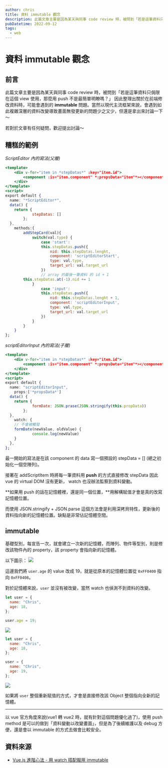 ```yaml
---
author: chris
title: 資料 immutable 觀念
description: 此篇文章主要是因為某天與同事 code review 時，被問到「若是這筆資料只侷限在這個 view 使用，那麼用 push 不是最簡單明瞭嗎？」
pubDatetime: 2022-09-12
tags:
  - web
---
```


# 資料 immutable 觀念

## 前言

此篇文章主要是因為某天與同事 code review 時，被問到「若是這筆資料只侷限在這個 view 使用，那麼用 push 不是最簡單明瞭嗎？」
因此整理出關於在前端修改資料時，可能會遇到的 **immutable** 問題。當然以現代主流框架來說，會遇到如此複雜深層的資料改變導致畫面無發更新的問題少之又少，但還是拿出來討論一下～

若對於文章有任何疑問，歡迎提出討論～

## 糟糕的範例

_ScriptEditor 內的寫法(父層)_

```jsx
<template>
	<div v-for="item in *stepDatas*" :key="item.id">
		<component :is="item.component" *:propsData="item"*></component>
	</div>
</template>
<script>
export default {
  name: "*ScriptEditor*",
  data() {
    return {
			stepDatas: []
		};
  },
	methods:{
		addStepCard(val){
			switch(val.type) {
				case 'start':
				this.stepDatas.push({
					nid: this.stepDatas.lenght,
					component: 'scriptEditorStart',
					type: val.type,
					target_url: val.target_url
				})
				// array 的最後一筆資料 的 id + 1
        this.stepDatas.at(-1).nid += 1
			}
				case 'input':
				this.stepDatas.push({
					nid: this.stepDatas.lenght + 1,
					component: 'scriptEditorInput',
					type: val.type,
					target_url: val.target_url
				})
			}
		}
	}
};
```

_scriptEditorInput 內的寫法(子層)_

```jsx
<template>
	<div v-for="item in *stepDatas*" :key="item.id">
		<component :is="item.component" *:propsData="item"*></component>
	</div>
</template>
<script>
export default {
  name: "scriptEditorInput",
	props:['*propsData*']
  data() {
    return {
			formDate: JSON.prase(JSON.stringify(this.propData))
		};
  },
	watch: {
    // 不會被觸發
    formDate(newValue, oldValue) {
			console.log(newValue)
    }
  },
};
```

最一開始的寫法是在該 component 的 data 寫一個預設的 stepData = [] (總之初始化一個空陣列)。

接著在 addScriptItem 時將每一筆資料用 **push** 的方式直接修改 stepData 因此 vue 的 virtual DOM 沒有更新， watch 也沒辦法監察到資料變動。

**如果用 push 的話在記憶體裡，還是同一個位置，**用解構賦值才會是真的改寫記憶體位置。

而使用 JSON.stringify + JSON.parse 這個方法會是利用深拷貝特性，更新後的資料指向新的記憶體位置。缺點是非常佔記憶體空間。

## immutable

基礎型別，每宣告一次，就會建立一次新的記憶體，而陣列、物件等型別，則是修改該物件內的 property，該 property 會指向新的記憶體。

以下圖示：
![](https://i.imgur.com/y9t5t8X.png)

這邊我們將 `user.age` 的 value 改成 19，就是從原本的記憶體位置從 `0xFF0400` 指向 `0xFF0408`。

對於記憶體來說，`user` 並沒有被改變，當然 watch 也偵測不到資料的改變。

```jsx
let user = {
  name: "Chris",
  age: 18,
};

user.age = 19;
```

![](https://i.imgur.com/4nN9EAo.png)

```jsx
let user = {
  name: "Chris",
  age: 18,
};

user = {
  name: "Chris",
  age: 19,
};
```

![](https://i.imgur.com/QBThvJY.png)

如果將 `user` 整個重新賦值的方式，才會是直接修改該 Object 整個指向全新的記憶體。

---

以 vue 官方角度來說(vue1 轉 vue2 時，就有針對這個問題優化過了)，使用 push method 是可以的做到「資料變動以改變畫面」，但是為了後續維護以及 debug 方便，還是會以 immutable 的方式去做會比較安全。

## 資料來源

- [Vue.js 進階心法 - 用 watch 搭配服用 immutable](https://ithelp.ithome.com.tw/articles/10269649)
